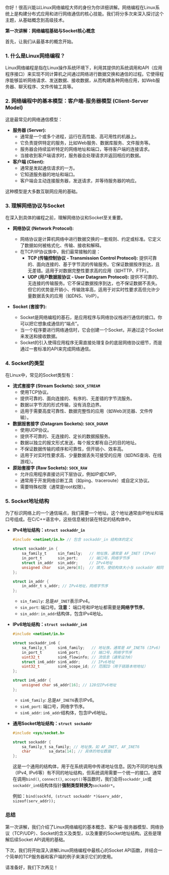 你好！很高兴能以Linux网络编程大师的身份为你详细讲解。网络编程在Linux系统上是构建分布式应用和进行网络通信的核心技能。我们将分多次来深入探讨这个主题，从基础概念到高级技术。

**第一次讲解：网络编程基础与Socket核心概念**

首先，让我们从最基本的概念开始。

### 1. 什么是Linux网络编程？

Linux网络编程是指在Linux操作系统环境下，利用其提供的系统调用和API（应用程序接口）来实现不同计算机之间通过网络进行数据交换和通信的过程。它使得程序能够监听网络请求、发送数据、接收数据，从而构建各种网络应用，如Web服务器、聊天程序、文件传输工具等。

### 2. 网络编程中的基本模型：客户端-服务器模型 (Client-Server Model)

这是最常见的网络通信模型：

*   **服务器 (Server):**
    *   通常是一个或多个进程，运行在高性能、高可用性的机器上。
    *   它负责提供特定的服务，比如Web服务、数据库服务、文件服务等。
    *   服务器会持续监听特定的网络地址和端口，等待客户端的连接请求。
    *   当接收到客户端请求时，服务器会处理请求并返回相应的数据。
*   **客户端 (Client):**
    *   通常是发起通信请求的一方。
    *   它知道服务器的地址和端口。
    *   客户端会主动连接服务器，发送请求，并等待服务器的响应。

这种模型是大多数互联网应用的基础。

### 3. 理解网络协议与Socket

在深入到具体的编程之前，理解网络协议和Socket至关重要。

*   **网络协议 (Network Protocol):**
    *   网络协议是计算机网络中进行数据交换的一套规则、约定或标准。它定义了数据如何被格式化、传输、接收和解释。
    *   在TCP/IP协议族中，我们最常接触的是：
        *   **TCP (传输控制协议 - Transmission Control Protocol):** 提供可靠的、面向连接的、基于字节流的传输服务。它保证数据按序到达，且无差错。适用于对数据完整性要求高的应用（如HTTP、FTP）。
        *   **UDP (用户数据报协议 - User Datagram Protocol):** 提供不可靠的、无连接的传输服务。它不保证数据按序到达，也不保证数据不丢失。但它的优势是开销小、传输效率高，适用于对实时性要求高但允许少量数据丢失的应用（如DNS、VoIP）。

*   **Socket (套接字):**
    *   Socket是网络编程的基石，是应用程序与网络协议栈进行通信的接口。你可以把它想象成通信的“端点”。
    *   当一个程序要进行网络通信时，它会创建一个Socket，并通过这个Socket来发送和接收数据。
    *   Socket的引入使得应用程序无需直接处理复杂的底层网络协议细节，而是通过一套标准的API来完成网络通信。

### 4. Socket的类型

在Linux中，常见的Socket类型有：

*   **流式套接字 (Stream Sockets): `SOCK_STREAM`**
    *   使用TCP协议。
    *   提供可靠的、面向连接的、有序的、无差错的字节流服务。
    *   数据以字节流的形式传输，没有消息边界。
    *   适用于需要高度可靠性、数据完整性的应用（如Web浏览器、文件传输）。
*   **数据报套接字 (Datagram Sockets): `SOCK_DGRAM`**
    *   使用UDP协议。
    *   提供不可靠的、无连接的、定长的数据报服务。
    *   数据以独立的报文形式发送，每个报文都有自己的目的地址。
    *   不保证数据传输的顺序和可靠性，但开销小、效率高。
    *   适用于对实时性要求高、少量数据丢失可接受的应用（如DNS查询、在线游戏）。
*   **原始套接字 (Raw Sockets): `SOCK_RAW`**
    *   允许应用程序直接访问下层协议，例如IP或ICMP。
    *   通常用于开发网络诊断工具（如ping、traceroute）或自定义协议。
    *   需要特殊权限（通常是root权限）。

### 5. Socket地址结构

为了标识网络上的一个通信端点，我们需要一个地址。这个地址通常由IP地址和端口号组成。在C/C++语言中，这些信息被封装在特定的结构体中。

*   **IPv4地址结构：`struct sockaddr_in`**

    ```c
    #include <netinet/in.h> // 包含 sockaddr_in 结构体的定义

    struct sockaddr_in {
        sa_family_t     sin_family;   // 地址族，通常是 AF_INET (IPv4)
        in_port_t       sin_port;     // 端口号，网络字节序
        struct in_addr  sin_addr;     // IPv4地址
        unsigned char   sin_zero[8];  // 填充，使结构体大小与 sockaddr 相同
    };

    struct in_addr {
        in_addr_t s_addr; // IPv4地址，网络字节序
    };
    ```
    *   `sin_family`: 总是`AF_INET`表示IPv4。
    *   `sin_port`: 端口号。**注意：** 端口号和IP地址都需要是**网络字节序**。
    *   `sin_addr`: `in_addr`结构体，包含IPv4地址。

*   **IPv6地址结构：`struct sockaddr_in6`**

    ```c
    #include <netinet/in.h>

    struct sockaddr_in6 {
        sa_family_t     sin6_family;   // 地址族，通常是 AF_INET6 (IPv6)
        in_port_t       sin6_port;     // 端口号，网络字节序
        uint32_t        sin6_flowinfo; // 流信息（通常设为0）
        struct in6_addr sin6_addr;     // IPv6地址
        uint32_t        sin6_scope_id; // 范围ID（用于链路本地地址）
    };

    struct in6_addr {
        unsigned char s6_addr[16]; // 128位IPv6地址
    };
    ```
    *   `sin6_family`: 总是`AF_INET6`表示IPv6。
    *   `sin6_port`: 端口号，网络字节序。
    *   `sin6_addr`: `in6_addr`结构体，包含IPv6地址。

*   **通用Socket地址结构：`struct sockaddr`**

    ```c
    #include <sys/socket.h>

    struct sockaddr {
        sa_family_t sa_family; // 地址族，如 AF_INET, AF_INET6
        char        sa_data[14]; // 具体的地址数据
    };
    ```
    这是一个通用的结构体，用于在系统调用中传递地址信息。因为不同的地址族（IPv4, IPv6等）有不同的地址结构，但系统调用需要一个统一的接口。通常在调用`bind()`, `connect()`, `accept()`等函数时，我们会将`sockaddr_in`或`sockaddr_in6`结构体指针**强制类型转换为**`sockaddr*`。

    例如：`bind(sockfd, (struct sockaddr *)&serv_addr, sizeof(serv_addr));`

### 总结

第一次讲解，我们介绍了Linux网络编程的基本概念、客户端-服务器模型、网络协议（TCP/UDP）、Socket的含义及类型，以及重要的Socket地址结构。这些是理解后续Socket API调用的基础。

下次，我们将开始深入讲解Linux网络编程中最核心的Socket API函数，并结合一个简单的TCP服务器和客户端的例子来演示它们的使用。

请准备好，我们下次再见！